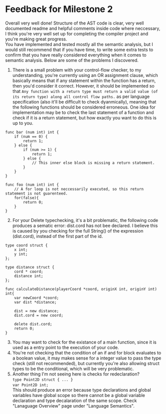 # Feedback for Milestone 2
Overall very well done! Structure of the AST code is clear, very well documented readme and helpful comments inside code where neccessary, I think you're very well set up for completing the compiler project and you're making great progress. <br>
You have implemented and tested mostly all the semantic analysis, but I would still recommend that if you have time, to write some extra tests to confirm that you have really considered everything when it comes to semantic analysis. Below are some of the problems I discovered. 

1. There is a small problem with your control-flow checker, to my understanding, you're currently using an OR assignment clause, which basically means that if any statement within the function has a return, then you'd consider it correct. However, it should be implemented so that `Any function with a return type must return a valid value (of its return type) along all control flow paths.` as per language specification (also it'll be difficult to check dyanmically), meaning that the following functions should be considered erroneous. One idea for implementation may be to check the last statement of a function and check if it is a return statement, but how exactly you want to do this is up to you. 
```
func bar (num int) int {
    if (num == 0) {
        return 1;
    } else {
        if (num >= 1) {
            return 1;
        } else {
            // This inner else block is missing a return statement.
        }
    }
}

func foo (num int) int {
    // A for loop is not neccessarily executed, so this return statement is not guarenteed.
    for(false){
        return 0;
    }
}
```


2. For your Delete typechecking, it's a bit problematic, the following code produces a sematic error: dist.cord has not bee declared. I believe this is caused by  you checking for the full String() of the expression (dist.cord), instead of the first part of the id.
```
type coord struct {
    x int;
    y int;
};

type distance struct {
    cord * coord;
    distance int;
};

func calculateDistance(playerCoord *coord, originX int, originY int) int{
    var newCoord *coord;
    var dist *distance;

    dist = new distance;
    dist.cord = new coord;

    delete dist.cord;
    return 0;
}
```
3. You may want to check for the existance of a main function, since it is used as a entry point to the execution of your code. 
4. You're not checking that the condition of an if and for block evaluates to a boolean value, it may makes sense for a integer value to pass the type check (still not recommended), but currently you're also allowing struct types to be the conditional, which will be very problematic.
5. Another thing I'm not seeing here is checks for redeclaration? <br>
`type Point2D struct { ... }` <br>
`var Point2D int;` <br>
This should produce an error because type declarations and global variables have global scope so there cannot be a global variable declaration and type decalaration of the same scope. Check "Lanaguage Overview" page under "Language Semantics".